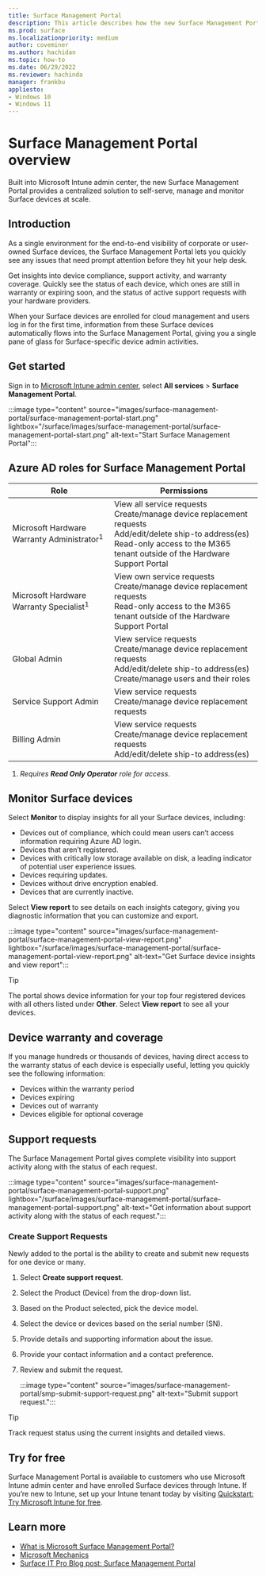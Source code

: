 ```yaml
---
title: Surface Management Portal 
description: This article describes how the new Surface Management Portal provides a centralized solution to self-serve, manage and monitor Surface devices at scale. 
ms.prod: surface
ms.localizationpriority: medium
author: coveminer
ms.author: hachidan
ms.topic: how-to
ms.date: 06/29/2022
ms.reviewer: hachinda
manager: frankbu
appliesto:
- Windows 10
- Windows 11
---
```

# Surface Management Portal overview

Built into Microsoft Intune admin center, the new Surface Management Portal provides a centralized solution to self-serve, manage and monitor Surface devices at scale.

## Introduction

As a single environment for the end-to-end visibility of corporate or user-owned Surface devices, the Surface Management Portal lets you quickly see any issues that need prompt attention before they hit your help desk.

Get insights into device compliance, support activity, and warranty coverage. Quickly see the status of each device, which ones are still in warranty or expiring soon, and the status of active support requests with your hardware providers.

When your Surface devices are enrolled for cloud management and users log in for the first time, information from these Surface devices automatically flows into the Surface Management Portal, giving you a single pane of glass for Surface-specific device admin activities.

## Get started

Sign in to [Microsoft Intune admin center](https://endpoint.microsoft.com), select **All services** > **Surface Management Portal**.

   :::image type="content" source="images/surface-management-portal/surface-management-portal-start.png" lightbox="/surface/images/surface-management-portal/surface-management-portal-start.png" alt-text="Start Surface Management Portal":::

## Azure AD roles for Surface Management Portal


| Role                                      | Permissions                                                                                                                                                                                 |
| ----------------------------------------- | ------------------------------------------------------------------------------------------------------------------------------------------------------------------------------------------- |
| Microsoft Hardware Warranty Administrator<sup>1</sup> | View all service requests<br>Create/manage device replacement requests<br>Add/edit/delete ship-to address(es)<br>Read-only access to the M365 tenant outside of the Hardware Support Portal |
| Microsoft Hardware Warranty Specialist<sup>1</sup>     | View own service requests<br>Create/manage device replacement requests<br>Read-only access to the M365 tenant outside of the Hardware Support Portal                                        |
| Global Admin                              | View service requests<br>Create/manage device replacement requests<br>Add/edit/delete ship-to address(es)<br>Create/manage users and their roles                                            |
| Service Support Admin                     | View service requests<br>Create/manage device replacement requests                                                                                                                          |
| Billing Admin                             | View service requests<br>Create/manage device replacement requests<br>Add/edit/delete ship-to address(es)                                                                                   |

1. *Requires **Read Only Operator** role for access*.

## Monitor Surface devices

Select **Monitor** to display insights for all your Surface devices, including:

- Devices out of compliance, which could mean users can’t access information requiring Azure AD login.
- Devices that aren’t registered.
- Devices with critically low storage available on disk, a leading indicator of potential user experience issues.
- Devices requiring updates.
- Devices without drive encryption enabled.
- Devices that are currently inactive.

Select **View report** to see details on each insights category, giving you diagnostic information that you can customize and export.

:::image type="content" source="images/surface-management-portal/surface-management-portal-view-report.png" lightbox="/surface/images/surface-management-portal/surface-management-portal-view-report.png" alt-text="Get Surface device insights and view report":::

> [!TIP]
> The portal shows device information for your top four registered devices with all others listed under **Other**. Select **View report** to see all your devices. 

## Device warranty and coverage

If you manage hundreds or thousands of devices, having direct access to the warranty status of each device is especially useful, letting you quickly see the following information:

- Devices within the warranty period
- Devices expiring
- Devices out of warranty
- Devices eligible for optional coverage

## Support requests

The Surface Management Portal gives complete visibility into support activity along with the status of each request.

:::image type="content" source="images/surface-management-portal/surface-management-portal-support.png" lightbox="/surface/images/surface-management-portal/surface-management-portal-support.png" alt-text="Get information about support activity along with the status of each request.":::

### Create Support Requests

Newly added to the portal is the ability to create and submit new requests for one device or many.

1. Select **Create support request**.
2. Select the Product (Device) from the drop-down list.
3. Based on the Product selected, pick the device model.
4. Select the device or devices based on the serial number (SN).
5. Provide details and supporting information about the issue.
6. Provide your contact information and a contact preference.
7. Review and submit the request.  

   :::image type="content" source="images/surface-management-portal/smp-submit-support-request.png"  alt-text="Submit support request.":::

> [!TIP]
> Track request status using the current insights and detailed views.

## Try for free

Surface Management Portal is available to customers who use Microsoft Intune admin center and have enrolled Surface devices through Intune. If you’re new to Intune, set up your Intune tenant today by visiting [Quickstart: Try Microsoft Intune for free](/mem/intune/fundamentals/free-trial-sign-up).

## Learn more

- [What is Microsoft Surface Management Portal?](/mem/intune/fundamentals/surface-management-portal?)
- [Microsoft Mechanics](https://youtu.be/_MmutkqNudk)
- [Surface IT Pro Blog post: Surface Management Portal](https://techcommunity.microsoft.com/t5/surface-it-pro-blog/surface-management-portal/ba-p/1419017)
